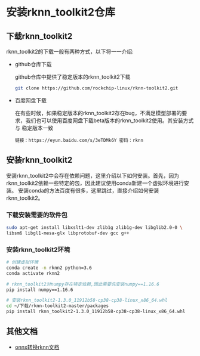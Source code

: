 # 安装rknn_toolkit2仓库

## 下载rknn_toolkit2

rknn_toolkit2的下载一般有两种方式，以下将一一介绍:

* github仓库下载

  github仓库中提供了稳定版本的rknn_toolkit2下载
  ```bash
  git clone https://github.com/rockchip-linux/rknn-toolkit2.git
  ```

* 百度网盘下载

  在有些时候，如果稳定版本的rknn_toolkit2存在bug，不满足模型部署的要求，我们也可以使用百度网盘下载beta版本的rknn_toolkit2使用。其安装方式与
  稳定版本一致
  ```text
  链接：https://eyun.baidu.com/s/3eTDMk6Y 密码：rknn
  ```

## 安装rknn_toolkit2

安装rknn_toolkit2中会存在依赖问题，这里介绍以下如何安装。首先，因为rknn_toolkit2依赖一些特定的包，因此建议使用conda新建一个虚拟环境进行安装。
安装conda的方法百度有很多，这里跳过，直接介绍如何安装rknn_toolkit2。


### 下载安装需要的软件包
```bash
sudo apt-get install libxslt1-dev zlib1g zlib1g-dev libglib2.0-0 \
libsm6 libgl1-mesa-glx libprotobuf-dev gcc g++
```

### 安装rknn_toolkit2环境
```bash
# 创建虚拟环境
conda create -n rknn2 python=3.6
conda activate rknn2

# rknn_toolkit2对numpy存在特定依赖,因此需要先安装numpy==1.16.6
pip install numpy==1.16.6

# 安装rknn_toolkit2-1.3.0_11912b58-cp38-cp38-linux_x86_64.whl
cd ~/下载/rknn-toolkit2-master/packages
pip install rknn_toolkit2-1.3.0_11912b58-cp38-cp38-linux_x86_64.whl
```

## 其他文档
- [onnx转换rknn文档](./export.md)
